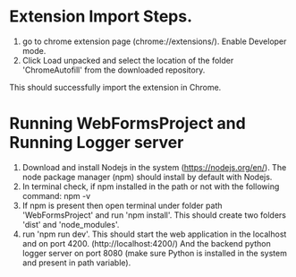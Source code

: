 # Extension Import Steps.
1) go to chrome extension page (chrome://extensions/). Enable Developer mode.
2) Click Load unpacked and select the location of the folder 'ChromeAutofill' from the downloaded repository.

This should successfully import the extension in Chrome.


# Running WebFormsProject and Running Logger server
1) Download and install Nodejs in the system (https://nodejs.org/en/). The node package manager (npm) should install by default with Nodejs.
2) In terminal check, if npm installed in the path or not with the following command: npm -v
3) If npm is present then open terminal under folder path 'WebFormsProject' and run 'npm install'. This should create two folders 'dist' and 'node_modules'.
4) run 'npm run dev'. This should start the web application in the localhost and on port 4200. (http://localhost:4200/) And the backend python logger server on port 8080 (make sure Python is installed in the system and present in path variable).
